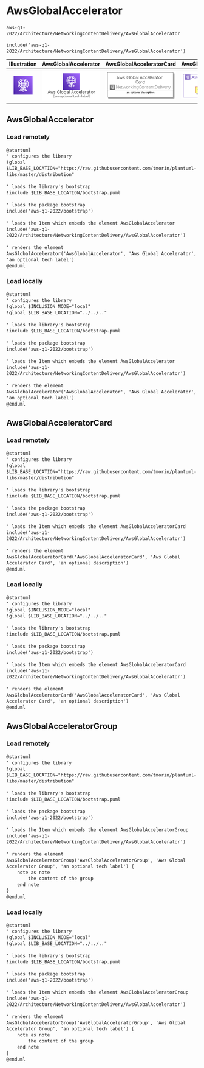# AwsGlobalAccelerator


```text
aws-q1-2022/Architecture/NetworkingContentDelivery/AwsGlobalAccelerator
```

```text
include('aws-q1-2022/Architecture/NetworkingContentDelivery/AwsGlobalAccelerator')
```



| Illustration | AwsGlobalAccelerator | AwsGlobalAcceleratorCard | AwsGlobalAcceleratorGroup |
| :---: | :---: | :---: | :---: |
| ![illustration for Illustration](../../../aws-q1-2022/Architecture/NetworkingContentDelivery/AwsGlobalAccelerator.png) | ![illustration for AwsGlobalAccelerator](../../../aws-q1-2022/Architecture/NetworkingContentDelivery/AwsGlobalAccelerator.Local.png) | ![illustration for AwsGlobalAcceleratorCard](../../../aws-q1-2022/Architecture/NetworkingContentDelivery/AwsGlobalAcceleratorCard.Local.png) | ![illustration for AwsGlobalAcceleratorGroup](../../../aws-q1-2022/Architecture/NetworkingContentDelivery/AwsGlobalAcceleratorGroup.Local.png) |




## AwsGlobalAccelerator

### Load remotely
```plantuml
@startuml
' configures the library
!global $LIB_BASE_LOCATION="https://raw.githubusercontent.com/tmorin/plantuml-libs/master/distribution"

' loads the library's bootstrap
!include $LIB_BASE_LOCATION/bootstrap.puml

' loads the package bootstrap
include('aws-q1-2022/bootstrap')

' loads the Item which embeds the element AwsGlobalAccelerator
include('aws-q1-2022/Architecture/NetworkingContentDelivery/AwsGlobalAccelerator')

' renders the element
AwsGlobalAccelerator('AwsGlobalAccelerator', 'Aws Global Accelerator', 'an optional tech label')
@enduml
```

### Load locally
```plantuml
@startuml
' configures the library
!global $INCLUSION_MODE="local"
!global $LIB_BASE_LOCATION="../../.."

' loads the library's bootstrap
!include $LIB_BASE_LOCATION/bootstrap.puml

' loads the package bootstrap
include('aws-q1-2022/bootstrap')

' loads the Item which embeds the element AwsGlobalAccelerator
include('aws-q1-2022/Architecture/NetworkingContentDelivery/AwsGlobalAccelerator')

' renders the element
AwsGlobalAccelerator('AwsGlobalAccelerator', 'Aws Global Accelerator', 'an optional tech label')
@enduml
```

## AwsGlobalAcceleratorCard

### Load remotely
```plantuml
@startuml
' configures the library
!global $LIB_BASE_LOCATION="https://raw.githubusercontent.com/tmorin/plantuml-libs/master/distribution"

' loads the library's bootstrap
!include $LIB_BASE_LOCATION/bootstrap.puml

' loads the package bootstrap
include('aws-q1-2022/bootstrap')

' loads the Item which embeds the element AwsGlobalAcceleratorCard
include('aws-q1-2022/Architecture/NetworkingContentDelivery/AwsGlobalAccelerator')

' renders the element
AwsGlobalAcceleratorCard('AwsGlobalAcceleratorCard', 'Aws Global Accelerator Card', 'an optional description')
@enduml
```

### Load locally
```plantuml
@startuml
' configures the library
!global $INCLUSION_MODE="local"
!global $LIB_BASE_LOCATION="../../.."

' loads the library's bootstrap
!include $LIB_BASE_LOCATION/bootstrap.puml

' loads the package bootstrap
include('aws-q1-2022/bootstrap')

' loads the Item which embeds the element AwsGlobalAcceleratorCard
include('aws-q1-2022/Architecture/NetworkingContentDelivery/AwsGlobalAccelerator')

' renders the element
AwsGlobalAcceleratorCard('AwsGlobalAcceleratorCard', 'Aws Global Accelerator Card', 'an optional description')
@enduml
```

## AwsGlobalAcceleratorGroup

### Load remotely
```plantuml
@startuml
' configures the library
!global $LIB_BASE_LOCATION="https://raw.githubusercontent.com/tmorin/plantuml-libs/master/distribution"

' loads the library's bootstrap
!include $LIB_BASE_LOCATION/bootstrap.puml

' loads the package bootstrap
include('aws-q1-2022/bootstrap')

' loads the Item which embeds the element AwsGlobalAcceleratorGroup
include('aws-q1-2022/Architecture/NetworkingContentDelivery/AwsGlobalAccelerator')

' renders the element
AwsGlobalAcceleratorGroup('AwsGlobalAcceleratorGroup', 'Aws Global Accelerator Group', 'an optional tech label') {
    note as note
        the content of the group
    end note
}
@enduml
```

### Load locally
```plantuml
@startuml
' configures the library
!global $INCLUSION_MODE="local"
!global $LIB_BASE_LOCATION="../../.."

' loads the library's bootstrap
!include $LIB_BASE_LOCATION/bootstrap.puml

' loads the package bootstrap
include('aws-q1-2022/bootstrap')

' loads the Item which embeds the element AwsGlobalAcceleratorGroup
include('aws-q1-2022/Architecture/NetworkingContentDelivery/AwsGlobalAccelerator')

' renders the element
AwsGlobalAcceleratorGroup('AwsGlobalAcceleratorGroup', 'Aws Global Accelerator Group', 'an optional tech label') {
    note as note
        the content of the group
    end note
}
@enduml
```

